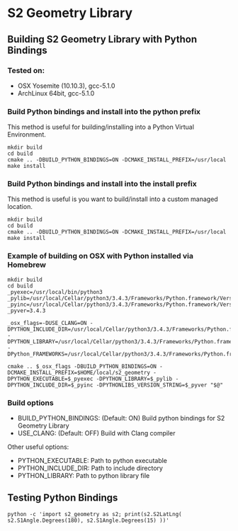 
# S2 Geometry Library

## Building S2 Geometry Library with Python Bindings

### Tested on:

- OSX Yosemite (10.10.3), gcc-5.1.0
- ArchLinux 64bit, gcc-5.1.0

### Build Python bindings and install into the python prefix
This method is useful for building/installing into a Python Virtual Environment.

    mkdir build
    cd build
    cmake .. -DBUILD_PYTHON_BINDINGS=ON -DCMAKE_INSTALL_PREFIX=/usr/local
    make install

### Build Python bindings and install into the install prefix
This method is useful is you want to build/install into a custom managed location.

    mkdir build
    cd build
    cmake .. -DBUILD_PYTHON_BINDINGS=ON -DCMAKE_INSTALL_PREFIX=/usr/local
    make install

### Example of building on OSX with Python installed via Homebrew

	mkdir build
	cd build
	_pyexec=/usr/local/bin/python3
	_pylib=/usr/local/Cellar/python3/3.4.3/Frameworks/Python.framework/Versions/3.4/lib/libpython3.4.dylib
	_pyinc=/usr/local/Cellar/python3/3.4.3/Frameworks/Python.framework/Versions/3.4/include/python3.4m
	_pyver=3.4.3

	_osx_flags=-DUSE_CLANG=ON -DPYTHON_INCLUDE_DIR=/usr/local/Cellar/python3/3.4.3/Frameworks/Python.framework/Versions/3.4/Headers -DPYTHON_LIBRARY=/usr/local/Cellar/python3/3.4.3/Frameworks/Python.framework/Versions/3.4/lib/libpython3.4.dylib -DPython_FRAMEWORKS=/usr/local/Cellar/python3/3.4.3/Frameworks/Python.framework

	cmake .. $_osx_flags -DBUILD_PYTHON_BINDINGS=ON -DCMAKE_INSTALL_PREFIX=$HOME/local/s2_geometry -DPYTHON_EXECUTABLE=$_pyexec -DPYTHON_LIBRARY=$_pylib -DPYTHON_INCLUDE_DIR=$_pyinc -DPYTHONLIBS_VERSION_STRING=$_pyver "$@"

### Build options

* BUILD_PYTHON_BINDINGS: (Default: ON) Build python bindings for S2 Geometry Library
* USE_CLANG: (Default: OFF) Build with Clang compiler

Other useful options:

* PYTHON_EXECUTABLE: Path to python executable
* PYTHON_INCLUDE_DIR: Path to include directory
* PYTHON_LIBRARY: Path to python library file

## Testing Python Bindings

    python -c 'import s2_geometry as s2; print(s2.S2LatLng( s2.S1Angle.Degrees(180), s2.S1Angle.Degrees(15) ))'
